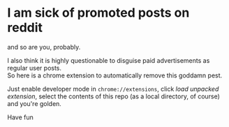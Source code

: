 # I am sick of promoted posts on reddit
and so are you, probably.  

I also think it is highly questionable to disguise paid advertisements as regular user posts.  
So here is a chrome extension to automatically remove this goddamn pest.

Just enable developer mode in `chrome://extensions`, click *load unpacked extension*, select the contents of this repo (as a local directory, of course) and you're golden.

Have fun
